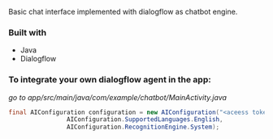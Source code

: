 Basic chat interface implemented with dialogflow as chatbot engine.

### Built with
- Java
- Dialogflow

### To integrate your own dialogflow agent in the app:
_go to app/src/main/java/com/example/chatbot/MainActivity.java_
```java
final AIConfiguration configuration = new AIConfiguration("<aceess token>", //add your own Client Access Token here
                AIConfiguration.SupportedLanguages.English,
                AIConfiguration.RecognitionEngine.System);
```
